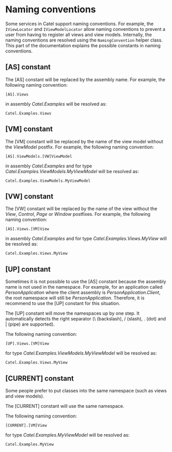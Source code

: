 # Naming conventions

Some services in Catel support naming conventions. For example, the `IViewLocator` and `IViewModelLocator` allow naming conventions to prevent a user from having to register all views and view models. Internally, the naming conventions are resolved using the `NamingConvention` helper class. This part of the documentation explains the possible constants in naming conventions.

## [AS] constant

The [AS] constant will be replaced by the assembly name. For example, the following naming convention:

```
[AS].Views
```

in assembly *Catel.Examples* will be resolved as:

```
Catel.Examples.Views
```

## [VM] constant

The [VM] constant will be replaced by the name of the view model without the *ViewModel* postfix. For example, the following naming convention:

```
[AS].ViewModels.[VW]ViewModel
```

in assembly *Catel.Examples* and for type *Catel.Examples.ViewModels.MyViewModel* will be resolved as:

```
Catel.Examples.ViewModels.MyViewModel
```

## [VW] constant

The [VW] constant will be replaced by the name of the view without the *View*, *Control*, *Page* or *Window* postfixes. For example, the following naming convention:

```
[AS].Views.[VM]View
```

in assembly *Catel.Examples* and for type *Catel.Examples.Views.MyView* will be resolved as:

```
Catel.Examples.Views.MyView
```

## [UP] constant

Sometimes it is not possible to use the [AS] constant because the assembly name is not used in the namespace. For example, for an application called *PersonApplication* where the client assembly is *PersonApplication.Client*, the root namespace will still be *PersonApplication*. Therefore, it is recommend to use the [UP] constant for this situation.

The [UP] constant will move the namespaces up by one step. It automatically detects the right separator (\\ (backslash), / (slash), . (dot) and | (pipe) are supported).

The following naming convention:

```
[UP].Views.[VM]View
```

for type *Catel.Examples.ViewModels.MyViewModel* will be resolved as:

```
Catel.Examples.Views.MyView
```

## [CURRENT] constant

Some people prefer to put classes into the same namespace (such as views and view models).

The [CURRENT] constant will use the same namespace.

The following naming convention:

```
[CURRENT].[VM]View
```

for type *Catel.Examples.MyViewModel* will be resolved as:

```
Catel.Examples.MyView
```
